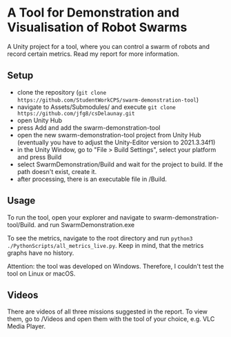 # A Tool for Demonstration and Visualisation of Robot Swarms

A Unity project for a tool, where you can control a swarm of robots and record certain metrics.
Read my report for more information.

## Setup

- clone the repository (```git clone https://github.com/StudentWorkCPS/swarm-demonstration-tool```)
- navigate to Assets/Submodules/ and execute ```git clone https://github.com/jfg8/csDelaunay.git```
- open Unity Hub
- press Add and add the swarm-demonstration-tool
- open the new swarm-demonstration-tool project from Unity Hub (eventually you have to adjust the Unity-Editor version to 2021.3.34f1)
- in the Unity Window, go to "File > Build Settings", select your platform and press Build
- select SwarmDemonstration/Build and wait for the project to build. If the path doesn't
exist, create it. 
- after processing, there is an executable file in /Build.

## Usage
To run the tool, open your explorer and navigate to swarm-demonstration-tool/Build. and run 
SwarmDemonstration.exe

To see the metrics, navigate to the root directory and run ```python3 ./PythonScripts/all_metrics_live.py```.
Keep in mind, that the metrics graphs have no history.

Attention: the tool was developed on Windows. Therefore, I couldn't test the tool on Linux or macOS. 

## Videos
There are videos of all three missions suggested in the report. To view them, go to /Videos and open them
with the tool of your choice, e.g. VLC Media Player.